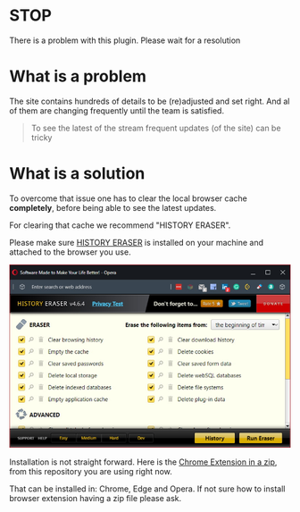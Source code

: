 
# STOP

There is a problem with this plugin. Please wait for a resolution

# What is a problem

The site contains hundreds of details to be (re)adjusted and set right. And al of them are changing frequently until the team is satisfied.

> To see the latest of the stream frequent updates (of the site) can be tricky

# What is a solution

To overcome that issue one has to clear the local browser cache **completely**, before being able to see the latest updates.

For clearing that cache we recommend "HISTORY ERASER".

Please make sure [HISTORY ERASER](https://www.hotcleaner.com/history-eraser-chrome-extension-app.html) is installed on your machine and attached to the browser you use.

![heraser](media/history_eraser.jpg)

Installation is not straight forward. Here is the [Chrome Extension in a zip](./HistoryEraser_Latest.zip), from this repository you are using right now.

That can be installed in: Chrome, Edge and Opera. If not sure how to install browser extension having a zip file please ask.
